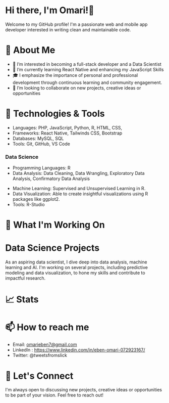 # Hi there, I'm Omari!👋 

Welcome to my GitHub profile! 
I'm a passionate web and mobile app developer interested in writing clean and maintainable code. 
<!--I am also aspiring to be a Data Scientist.  Here you can find my latest projects, contributions, and more about me.-->
# 🚀 About Me
- 👀 I’m interested in becoming a full-stack developer and a Data Scientist
- 🌱 I’m currently learning React Native and enhancing my JavaScript Skills
- 🎓 I emphasize the importance of personal and professional development through continuous learning and community engagement.
- 💞️ I’m looking to collaborate on new projects, creative ideas or opportunities
<!--- 📫 How to reach me omarieben7@gmail.com -->
<!--- ⚡ Fun fact: ...-->


# 🔧 Technologies & Tools
- Languages: PHP, JavaScript, Python, R, HTML, CSS,
- Frameworks: React Native, Tailwinds CSS, Bootstrap
- Databases: MySQL, SQL
- Tools: Git, GitHub, VS Code

### Data Science
- Programming Languages: R
- Data Analysis: Data Cleaning, Data Wrangling, Exploratory Data Analysis, Confirmatory Data Analysis
<!-- - Statistical Analysis: Experienced in performing statistical tests and creating predictive models using R.-->
- Machine Learning: Supervised and Unsupervised Learning in R.
- Data Visualization: Able to create insightful visualizations using R packages like ggplot2.
- Tools: R-Studio
  
# 🌱 What I'm Working On

# Data Science Projects
As an aspiring data scientist, I dive deep into data analysis, machine learning and AI. I'm working on several projects, including predictive modeling and data visualization, to hone my skills and contribute to impactful research.

# 📈 Stats

# 📫 How to reach me
- Email: omarieben7@gmail.com
- LinkedIn : https://www.linkedin.com/in/eben-omari-072923167/
- Twitter: @tweetsfromslick

# 💬 Let's Connect
I'm always open to discussing new projects, creative ideas or opportunities to be part of your vision. Feel free to reach out!


<!---
Kojo-Jr/Kojo-Jr is a ✨ special ✨ repository because its `README.md` (this file) appears on your GitHub profile.
You can click the Preview link to take a look at your changes.
--->
